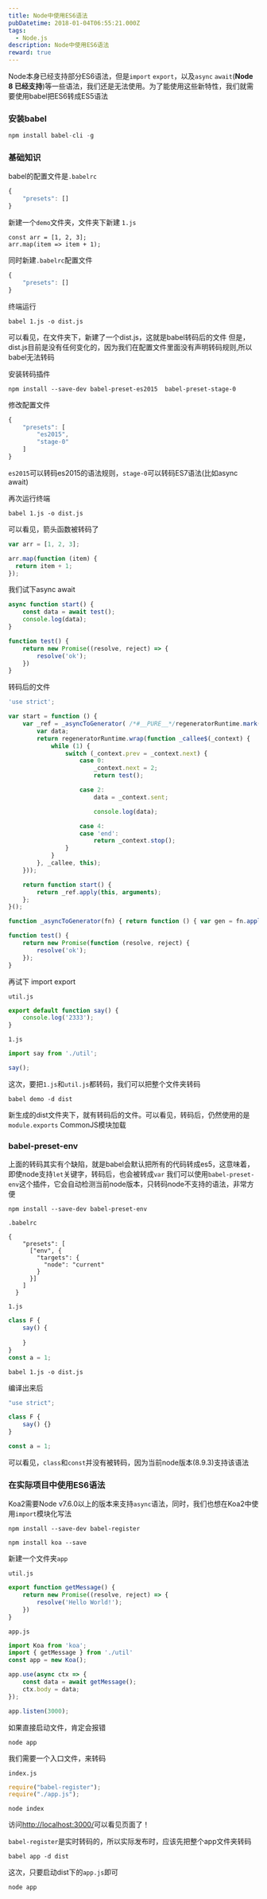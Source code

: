 ```yaml
---
title: Node中使用ES6语法
pubDatetime: 2018-01-04T06:55:21.000Z
tags:
  - Node.js
description: Node中使用ES6语法
reward: true
---
```

Node本身已经支持部分ES6语法，但是`import` `export`，以及`async` `await`(**Node 8 已经支持**)等一些语法，我们还是无法使用。为了能使用这些新特性，我们就需要使用babel把ES6转成ES5语法

### 安装babel

```javascript
npm install babel-cli -g
```

<!-- more -->

### 基础知识
babel的配置文件是`.babelrc`

```javascript
{
    "presets": []
}
```
新建一个`demo`文件夹，文件夹下新建 `1.js`
```
const arr = [1, 2, 3];
arr.map(item => item + 1);
```
同时新建`.babelrc`配置文件
```javascript
{
    "presets": []
}
```
终端运行
```
babel 1.js -o dist.js
```
可以看见，在文件夹下，新建了一个dist.js，这就是babel转码后的文件
但是，dist.js目前是没有任何变化的，因为我们在配置文件里面没有声明转码规则,所以babel无法转码

安装转码插件
```
npm install --save-dev babel-preset-es2015  babel-preset-stage-0
```

修改配置文件
```javascript
{
    "presets": [
        "es2015",
        "stage-0"
    ]
}
```
`es2015`可以转码es2015的语法规则，`stage-0`可以转码ES7语法(比如async await)

再次运行终端
```
babel 1.js -o dist.js
```
可以看见，箭头函数被转码了

```javascript
var arr = [1, 2, 3];

arr.map(function (item) {
  return item + 1;
});
```

我们试下async await
```javascript
async function start() {
    const data = await test();
    console.log(data);
}

function test() {
    return new Promise((resolve, reject) => {
        resolve('ok');
    })
}
```
转码后的文件
```javascript
'use strict';

var start = function () {
    var _ref = _asyncToGenerator( /*#__PURE__*/regeneratorRuntime.mark(function _callee() {
        var data;
        return regeneratorRuntime.wrap(function _callee$(_context) {
            while (1) {
                switch (_context.prev = _context.next) {
                    case 0:
                        _context.next = 2;
                        return test();

                    case 2:
                        data = _context.sent;

                        console.log(data);

                    case 4:
                    case 'end':
                        return _context.stop();
                }
            }
        }, _callee, this);
    }));

    return function start() {
        return _ref.apply(this, arguments);
    };
}();

function _asyncToGenerator(fn) { return function () { var gen = fn.apply(this, arguments); return new Promise(function (resolve, reject) { function step(key, arg) { try { var info = gen[key](arg); var value = info.value; } catch (error) { reject(error); return; } if (info.done) { resolve(value); } else { return Promise.resolve(value).then(function (value) { step("next", value); }, function (err) { step("throw", err); }); } } return step("next"); }); }; }

function test() {
    return new Promise(function (resolve, reject) {
        resolve('ok');
    });
}

```

再试下 import export

`util.js`
```javascript
export default function say() {
    console.log('2333');
}
```

`1.js`
```javascript
import say from './util';

say();

```

这次，要把`1.js`和`util.js`都转码，我们可以把整个文件夹转码
```
babel demo -d dist
```
新生成的dist文件夹下，就有转码后的文件。可以看见，转码后，仍然使用的是`module.exports` CommonJS模块加载

### babel-preset-env
上面的转码其实有个缺陷，就是babel会默认把所有的代码转成es5，这意味着，即使node支持`let`关键字，转码后，也会被转成`var`
我们可以使用`babel-preset-env`这个插件，它会自动检测当前node版本，只转码node不支持的语法，非常方便

```
npm install --save-dev babel-preset-env
```

`.babelrc`
```
{
    "presets": [
      ["env", {
        "targets": {
          "node": "current"
        }
      }]
    ]
  }
```

`1.js`
```javascript
class F {
    say() {
        
    }
}
const a = 1;
```

```
babel 1.js -o dist.js
```

编译出来后
```javascript
"use strict";

class F {
    say() {}
}

const a = 1;

```
可以看见，`class`和`const`并没有被转码，因为当前node版本(8.9.3)支持该语法

### 在实际项目中使用ES6语法

Koa2需要Node v7.6.0以上的版本来支持`async`语法，同时，我们也想在Koa2中使用`import`模块化写法

```
npm install --save-dev babel-register
```

```
npm install koa --save
```

新建一个文件夹`app`

`util.js`
```javascript
export function getMessage() {
    return new Promise((resolve, reject) => {
        resolve('Hello World!');
    })
}
```

`app.js`
```javascript
import Koa from 'koa';
import { getMessage } from './util'
const app = new Koa();

app.use(async ctx => {
    const data = await getMessage();
    ctx.body = data;
});

app.listen(3000);
```

如果直接启动文件，肯定会报错
```
node app
```

我们需要一个入口文件，来转码

`index.js`
```javascript
require("babel-register");
require("./app.js");
```

```
node index
```
访问[http://localhost:3000/](http://localhost:3000/)可以看见页面了！

`babel-register`是实时转码的，所以实际发布时，应该先把整个app文件夹转码

```
babel app -d dist
```

这次，只要启动dist下的`app.js`即可
```
node app
```